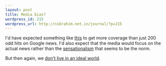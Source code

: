```yaml
--- 
layout: post
title: Media bias?
wordpress_id: 215
wordpress_url: http://nibrahim.net.in/journal/?p=215
---
```

I'd have expected something like <a href="http://www.haaretz.com/hasen/spages/1039906.html">this</a> to get more coverage than just 200 odd hits on Google news. I'd also expect that the media would focus on the actual news rather than the <a href="http://www.allnewsweb.com/page171171.php">sensationalism</a> that seems to be the norm. 

But then again, we <a href="http://en.wikipedia.org/wiki/Manufacturing_Consent">don't live in an ideal world</a>.
